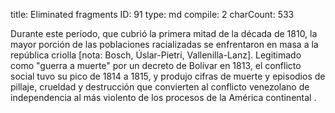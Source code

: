 title:          Eliminated fragments
ID:             91
type:           md
compile:        2
charCount:      533


Durante este período, que cubrió la primera mitad de la década de 1810, la mayor porción de las poblaciones racializadas se enfrentaron en masa a la república criolla [nota: Bosch, Úslar-Pietri, Vallenilla-Lanz]. Legitimado como "guerra a muerte" por un decreto de Bolívar en 1813, el conflicto social tuvo su pico de 1814 a 1815, y produjo cifras de muerte y episodios de pillaje, crueldad y destrucción que convierten al conflicto venezolano de independencia al más violento de los procesos de la América continental <referencia>. 